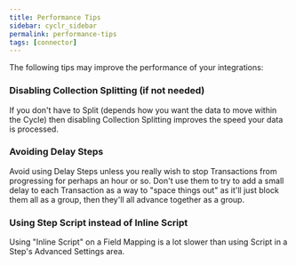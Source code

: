 ```yaml
---
title: Performance Tips
sidebar: cyclr_sidebar
permalink: performance-tips
tags: [connector]
---
```


The following tips may improve the performance of your integrations:

### Disabling Collection Splitting (if not needed)

If you don't have to Split (depends how you want the data to move within the Cycle) then disabling Collection Splitting improves the speed your data is processed.

### Avoiding Delay Steps

Avoid using Delay Steps unless you really wish to stop Transactions from progressing for perhaps an hour or so. Don't use them to try to add a small delay to each Transaction as a way to "space things out" as it'll just block them all as a group, then they'll all advance together as a group.

### Using Step Script instead of Inline Script

Using "Inline Script" on a Field Mapping is a lot slower than using Script in a Step's Advanced Settings area.
